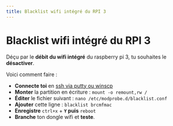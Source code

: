 ```yaml
---
title: Blacklist wifi intégré du RPI 3
---
```


# Blacklist wifi intégré du RPI 3

Déçu par le **débit du wifi intégré** du raspberry pi 3, tu souhaites le **désactiver**.

Voici comment faire :

* **Connecte toi** en [ssh via putty ou winscp](/fr/tutoriels/systeme/acces/acces-reseau-via-winscp) ​
* **Monter** la partition en écriture :  `mount -o remount,rw /`  
* **Éditer** le fichier suivant : `nano /etc/modprobe.d/blacklist.conf`   
* **Ajouter** cette ligne : `blacklist brcmfmac`  
* **Enregistre** `ctrl+x` + **`Y` puis** `reboot`  
* **Branche** ton dongle wifi et **teste**.

